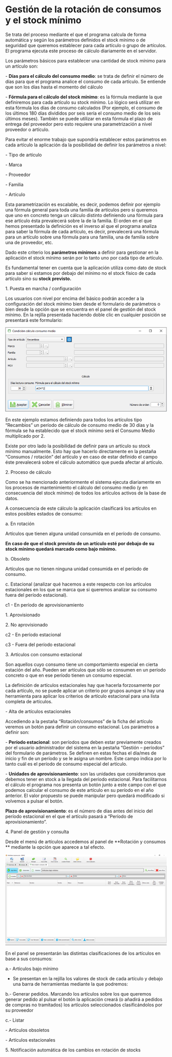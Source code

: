 # Gestión de la rotación de consumos y el stock mínimo

Se trata del proceso mediante el que el programa calcula de forma automática y según los parámetros definidos el stock mínimo o de seguridad que queremos establecer para cada artículo o grupo de artículos. El programa ejecuta este proceso de cálculo diariamente en el servidor.

Los parámetros básicos para establecer una cantidad de stock mínimo para un artículo son:

\-          **Días para el cálculo del consumo medio**: se trata de definir el número de días para que el programa analice el consumo de cada artículo. Se entiende que son los días hasta el momento del cálculo

\-          **Fórmula para el cálculo del stock mínimo**: es la fórmula mediante la que definiremos para cada artículo su stock mínimo. Lo lógico será utilizar en esta fórmula los días de consumo calculados (Por ejemplo, el consumo de los últimos 180 días divididos por seis sería el consumo medio de los seis últimos meses). También se puede utilizar en esta fórmula el plazo de entrega del proveedor pero esto requiere una parametrización a nivel proveedor o artículo.

Para evitar el enorme trabajo que supondría establecer estos parámetros en cada artículo la aplicación da la posibilidad de definir los parámetros a nivel:

\-          Tipo de artículo

\-          Marca

\-          Proveedor

\-          Familia

\-          Artículo

Esta parametrización es escalable, es decir, podemos definir por ejemplo una fórmula general para toda una familia de artículos pero si queremos que uno en concreto tenga un cálculo distinto definiendo una fórmula para ese artículo ésta prevalecerá sobre la de la familia. El orden en el que hemos presentado la definición es el inverso al que el programa analiza para saber la fórmula de cada artículo, es decir, prevalecerá una fórmula para un artículo sobre una fórmula para una familia, una de familia sobre una de proveedor, etc.

Dado este criterio los **parámetros mínimos** a definir para gestionar en la aplicación el stock mínimo serán por lo tanto uno por cada tipo de artículo.

Es fundamental tener en cuenta que la aplicación utiliza como dato de stock para saber si estamos por debajo del mínimo no el stock físico de cada artículo sino su **stock previsto.**

1\.       Puesta en marcha / configuración

Los usuarios con nivel por encima del básico podrán acceder a la configuración del stock mínimo bien desde el formulario de parámetros o bien desde la opción que se encuentra en el panel de gestión del stock mínimo. En la rejilla presentada haciendo doble clic en cualquier posición se presentará este formulario:

![](<../../../.gitbook/assets/image (325).png>)

En este ejemplo estamos definiendo para todos los artículos tipo “Recambios” un período de cálculo de consumo medio de 30 días y la fórmula se ha establecido que el stock mínimo será el Consumo Medio multiplicado por 2.

Existe por otro lado la posibilidad de definir para un artículo su stock mínimo manualmente. Esto hay que hacerlo directamente en la pestaña “Consumos / rotación” del artículo y en caso de estar definido el campo éste prevalecerá sobre el cálculo automático que pueda afectar al artículo.

2\.       Proceso de cálculo

Como se ha mencionado anteriormente el sistema ejecuta diariamente en los procesos de mantenimiento el cálculo del consumo medio (y en consecuencia del stock mínimo) de todos los artículos activos de la base de datos.

A consecuencia de este cálculo la aplicación clasificará los artículos en estos posibles estados de consumo:

a.       En rotación

Artículos que tienen alguna unidad consumida en el período de consumo.

**En caso de que el stock previsto de un artículo esté por debajo de su stock mínimo quedará marcado como bajo mínimo.**

b.       Obsoleto

Artículos que no tienen ninguna unidad consumida en el período de consumo.

c.       Estacional (analizar qué hacemos a este respecto con los artículos estacionales en los que se marca que si queremos analizar su consumo fuera del período estacional).

&#x20;c1 - En período de aprovisionamiento

1\.       Aprovisionado

2\.       No aprovisionado

c2 - En período estacional

c3 - Fuera del período estacional

3\.       Artículos con consumo estacional

Son aquellos cuyo consumo tiene un comportamiento especial en cierta estación del año. Pueden ser artículos que sólo se consumen en un período concreto o que en ese período tienen un consumo especial.

La definición de artículos estacionales hay que hacerla forzosamente por cada artículo, no se puede aplicar un criterio por grupos aunque sí hay una herramienta para aplicar los criterios de artículo estacional para una lista completa de artículos.

\-          Alta de artículos estacionales

Accediendo a la pestaña “Rotación/consumos” de la ficha del artículo veremos un botón para definir un consumo estacional. Los parámetros a definir son:

\-          **Período estacional**: son períodos que deben estar previamente creados por el usuario administrador del sistema en la pestaña “Gestión – períodos” del formulario de parámetros. Se definen en estas fechas el día/mes de inicio y fin de un período y se le asigna un nombre. Este campo indica por lo tanto cuál es el período de consumo especial del artículo.

\-          **Unidades de aprovisionamiento**: son las unidades que consideramos que debemos tener en stock a la llegada del período estacional. Para facilitarnos el cálculo el programa nos presenta un botón junto a este campo con el que podemos calcular el consumo de este artículo en su período en el año anterior. El valor propuesto se puede manipular pero quedará modificado si volvemos a pulsar el botón.

**Plazo de aprovisionamiento**: es el número de días antes del inicio del período estacional en el que el artículo pasará a “Período de aprovisionamiento”.

4\.       Panel de gestión y consulta

Desde el menú de artículos accedemos al panel de **Rotación y consumos ** mediante la opción que aparece a tal efecto.

![](<../../../.gitbook/assets/image (326).png>)

En el panel se presentarán las distintas clasificaciones de los artículos en base a sus consumos:

a.- Artículos bajo mínimo

* Se presentan en la rejilla los valores de stock de cada artículo y debajo una barra de herramientas mediante la que podremos:

b.- Generar pedidos. Marcando los artículos sobre los que queremos generar pedido al pulsar el botón la aplicación creará (o añadirá a pedidos de compras no tramitados) los artículos seleccionados clasificándolos por su proveedor

c.- Listar  &#x20;

\-          Artículos obsoletos

\-          Artículos estacionales

5\.       Notificación automática de los cambios en rotación de stocks
